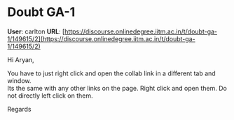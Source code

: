 # Doubt GA-1

**User**: carlton
**URL**: [https://discourse.onlinedegree.iitm.ac.in/t/doubt-ga-1/149615/2](https://discourse.onlinedegree.iitm.ac.in/t/doubt-ga-1/149615/2)

Hi Aryan,

You have to just right click and open the collab link in a different tab and window.  
Its the same with any other links on the page. Right click and open them. Do not directly left click on them.

Regards
